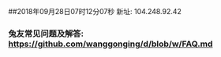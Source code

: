 ##2018年09月28日07时12分07秒 新址: 104.248.92.42
### 兔友常见问题及解答: https://github.com/wanggonging/d/blob/w/FAQ.md
